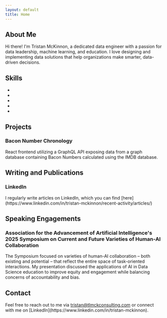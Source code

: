 ```yaml
---
layout: default
title: Home
---
```


<section>
    <h2>About Me</h2>
    <p>Hi there! I'm Tristan McKinnon, a dedicated data engineer with a passion for data leadership, machine learning, and education. I love designing and implementing data solutions that help organizations make smarter, data-driven decisions.</p>
</section>

<section>
    <h2>Skills</h2>
    <ul>
        <li></li>
        <li></li>
        <li></li>
        <li></li>
        <li></li>
    </ul>
</section>

<section>
    <h2>Projects</h2>
    <h3>Bacon Number Chronology</h3>
    <p>React frontend utilizing a GraphQL API exposing data from a graph database containing Bacon Numbers calculated using the IMDB database.</p>
</section>

<section>
    <h2>Writing and Publications</h2>
    <h3>LinkedIn</h3>
    <p>I regularly write articles on LinkedIn, which you can find [here](https://www.linkedin.com/in/tristan-mckinnon/recent-activity/articles/)</p>
</section>

<section>
    <h2>Speaking Engagements</h2>
    <h3>Association for the Advancement of Artificial Intelligence's 2025 Symposium on Current and Future Varieties of Human-AI Collaboration</h3>
    <p>The Symposium focused on varieties of human-AI collaboration – both existing and potential – that reflect the entire space of task-oriented interactions. My presentation discussed the applications of AI in Data Science education to improve equity and engagement while balancing concerns of accountability and bias.</p>
</section>

<section>
    <h2>Contact</h2>
    <p>Feel free to reach out to me via <a href="mailto:tristan@tlmckconsulting.com">tristan@tlmckconsulting.com</a> or connect with me on [LinkedIn](https://www.linkedin.com/in/tristan-mckinnon).</p>
</section>